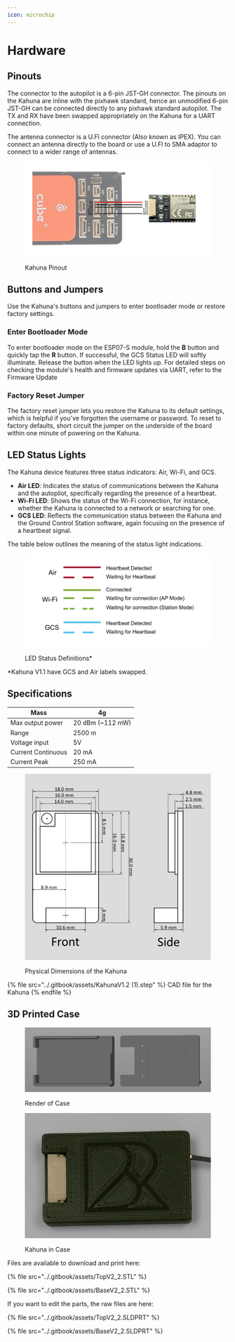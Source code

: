 ```yaml
---
icon: microchip
---
```


# Hardware

## Pinouts

The connector to the autopilot is a 6-pin JST-GH connector. The pinouts on the Kahuna are inline with the pixhawk standard, hence an unmodified 6-pin JST-GH can be connected directly to any pixhawk standard autopilot. The TX and RX have been swapped appropriately on the Kahuna for a UART connection.&#x20;

The antenna connector is a U.Fl connector (Also known as IPEX). You can connect an antenna directly to the board or use a U.Fl to SMA adaptor to connect to a wider range of antennas.

<figure><img src="../.gitbook/assets/Pinout (2).png" alt=""><figcaption><p>Kahuna Pinout</p></figcaption></figure>

## Buttons and Jumpers

Use the Kahuna's buttons and jumpers to enter bootloader mode or restore factory settings.

### Enter Bootloader Mode

To enter bootloader mode on the ESP07-S module, hold the **B** button and quickly tap the **R** button. If successful, the GCS Status LED will softly illuminate. Release the button when the LED lights up. For detailed steps on checking the module's health and firmware updates via UART, refer to the Firmware Update

### Factory Reset Jumper

The factory reset jumper lets you restore the Kahuna to its default settings, which is helpful if you've forgotten the username or password. To reset to factory defaults, short circuit the jumper on the underside of the board within one minute of powering on the Kahuna.

## LED Status Lights

The Kahuna device features three status indicators: Air, Wi-Fi, and GCS.

* **Air LED**: Indicates the status of communications between the Kahuna and the autopilot, specifically regarding the presence of a heartbeat.
* **Wi-Fi LED**: Shows the status of the Wi-Fi connection, for instance, whether the Kahuna is connected to a network or searching for one.
* **GCS LED**: Reflects the communication status between the Kahuna and the Ground Control Station software, again focusing on the presence of a heartbeat signal.

The table below outlines the meaning of the status light indications.

<figure><img src="../.gitbook/assets/LEDDefinitions (1).png" alt=""><figcaption><p>LED Status Definitions*</p></figcaption></figure>

\*Kahuna V1.1 have GCS and Air labels swapped.

## Specifications

| Mass               | 4g                |
| ------------------ | ----------------- |
| Max output power   | 20 dBm (\~112 mW) |
| Range              | 2500 m            |
| Voltage input      | 5V                |
| Current Continuous | 20 mA             |
| Current Peak       | 250 mA            |



<figure><img src="../.gitbook/assets/EngineeringDrawingV1.2.png" alt=""><figcaption><p>Physical Dimensions of the Kahuna</p></figcaption></figure>

{% file src="../.gitbook/assets/KahunaV1.2 (1).step" %}
CAD file for the Kahuna
{% endfile %}

## 3D Printed Case

<figure><img src="../.gitbook/assets/Case Image CAD.png" alt=""><figcaption><p>Render of Case</p></figcaption></figure>

<figure><img src="../.gitbook/assets/Case (2).JPG" alt=""><figcaption><p>Kahuna in Case</p></figcaption></figure>

Files are available to download and print here:

{% file src="../.gitbook/assets/TopV2_2.STL" %}

{% file src="../.gitbook/assets/BaseV2_2.STL" %}

If you want to edit the parts, the raw files are here:

{% file src="../.gitbook/assets/TopV2_2.SLDPRT" %}

{% file src="../.gitbook/assets/BaseV2_2.SLDPRT" %}
